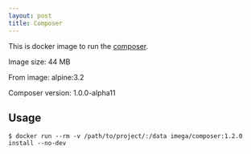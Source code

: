 ```yaml
---
layout: post
title: Composer
---
```

This is docker image to run the [composer](https://getcomposer.org).

Image size: 44 MB

From image: alpine:3.2

Composer version: 1.0.0-alpha11

## Usage

```
$ docker run --rm -v /path/to/project/:/data imega/composer:1.2.0 install --no-dev
```